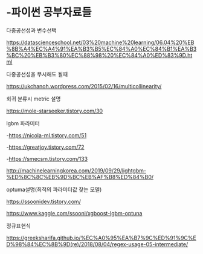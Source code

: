 # -파이썬 공부자료들



다중공선성과 변수선택 

https://datascienceschool.net/03%20machine%20learning/06.04%20%EB%8B%A4%EC%A4%91%EA%B3%B5%EC%84%A0%EC%84%B1%EA%B3%BC%20%EB%B3%80%EC%88%98%20%EC%84%A0%ED%83%9D.html

다중공선성을 무시해도 될때

https://ukchanoh.wordpress.com/2015/02/16/multicollinearity/




회귀 분류시 metric 설명

https://mole-starseeker.tistory.com/30

lgbm 파라미터

-https://nicola-ml.tistory.com/51

-https://greatjoy.tistory.com/72

-https://smecsm.tistory.com/133

http://machinelearningkorea.com/2019/09/29/lightgbm-%ED%8C%8C%EB%9D%BC%EB%AF%B8%ED%84%B0/


optuma설명(최적의 파라미터값 찾는 모델)

https://ssoonidev.tistory.com/

https://www.kaggle.com/ssooni/xgboost-lgbm-optuna



정규표현식

https://greeksharifa.github.io/%EC%A0%95%EA%B7%9C%ED%91%9C%ED%98%84%EC%8B%9D(re)/2018/08/04/regex-usage-05-intermediate/

